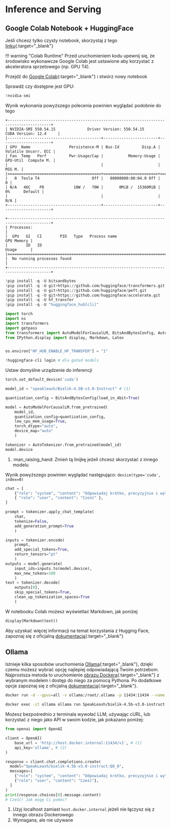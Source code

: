# Inference and Serving

## Google Colab Notebook + HuggingFace

Jeśli chcesz tylko czysty notebook, skorzystaj z tego [linku](https://github.com/kajzer/future-fluent/blob/master/examples/notebooks/model_serving_colab_bnb_pl.ipynb){:target="_blank"}

!!! warning "Colab Runtime"
    Przed uruchomieniem kodu upewnij się, że środowisko wykonawcze Google Colab jest ustawione aby korzystać z akceleratora sprzetowego (np. GPU T4).

Przejdź do [Google Colab](https://colab.research.google.com/){:target="_blank"} i stwórz nowy notebook

Sprawdź czy dostępne jest GPU:

``` py
!nvidia-smi
```

Wynik wykonania powyższego polecenia powinien wyglądać podobnie do tego

```
+-----------------------------------------------------------------------------------------+
| NVIDIA-SMI 550.54.15              Driver Version: 550.54.15      CUDA Version: 12.4     |
|-----------------------------------------+------------------------+----------------------+
| GPU  Name                 Persistence-M | Bus-Id          Disp.A | Volatile Uncorr. ECC |
| Fan  Temp   Perf          Pwr:Usage/Cap |           Memory-Usage | GPU-Util  Compute M. |
|                                         |                        |               MIG M. |
|=========================================+========================+======================|
|   0  Tesla T4                       Off |   00000000:00:04.0 Off |                    0 |
| N/A   46C    P8             10W /   70W |       0MiB /  15360MiB |      0%      Default |
|                                         |                        |                  N/A |
+-----------------------------------------+------------------------+----------------------+
                                                                                         
+-----------------------------------------------------------------------------------------+
| Processes:                                                                              |
|  GPU   GI   CI        PID   Type   Process name                              GPU Memory |
|        ID   ID                                                               Usage      |
|=========================================================================================|
|  No running processes found                                                             |
+-----------------------------------------------------------------------------------------+
```

``` py title="Zainstaluj paczki"
!pip install -q -U bitsandbytes
!pip install -q -U git+https://github.com/huggingface/transformers.git
!pip install -q -U git+https://github.com/huggingface/peft.git
!pip install -q -U git+https://github.com/huggingface/accelerate.git
!pip install -q -U hf_transfer
!pip install -q -U "huggingface_hub[cli]"
```

``` py title="Zaimportuj moduły"
import torch
import os
import transformers
import getpass
from transformers import AutoModelForCausalLM, BitsAndBytesConfig, AutoTokenizer
from IPython.display import display, Markdown, Latex


os.environ["HF_HUB_ENABLE_HF_TRANSFER"] = "1"
```

``` py title="Tylko dla gated models"
!huggingface-cli login # dla gated models
```

Ustaw domyślne urządzenie do inferencji

``` py
torch.set_default_device('cuda')
```

``` py
model_id = "speakleash/Bielik-4.5B-v3.0-Instruct" # (1)

quantization_config = BitsAndBytesConfig(load_in_4bit=True)

model = AutoModelForCausalLM.from_pretrained(
    model_id,
    quantization_config=quantization_config,
    low_cpu_mem_usage=True,
    torch_dtype="auto",
    device_map="auto"
    )

tokenizer = AutoTokenizer.from_pretrained(model_id)
model.device
```

1. :man_raising_hand: Zmień tą linijkę jeżeli chcesz skorzystać z innego modelu

Wynik powyższego powinien wyglądać następująco: `device(type='cuda', index=0)`

``` py title="Wywołaj model"
chat = [
    {"role": "system", "content": "Odpowiadaj krótko, precyzyjnie i wyłącznie w języku polskim."},
    { "role": "user", "content": "Cześć" },
]

prompt = tokenizer.apply_chat_template(
    chat,
    tokenize=False,
    add_generation_prompt=True
    )

inputs = tokenizer.encode(
    prompt, 
    add_special_tokens=True, 
    return_tensors="pt"
    )
outputs = model.generate(
    input_ids=inputs.to(model.device),
    max_new_tokens=100
    )
text = tokenizer.decode(
    outputs[0],
    skip_special_tokens=True, 
    clean_up_tokenization_spaces=True
    )
```

W notebooku Colab możesz wyświetlać Markdown, jak poniżej

```py
display(Markdown(text))
```

Aby uzyskać więcej informacji na temat korzystania z Hugging Face, zapoznaj się z oficjalną [dokumentacją](https://huggingface.co/docs/transformers/en/quantization/bitsandbytes){:target="_blank"}

## Ollama

Istnieje kilka sposobów uruchomienia [Ollama](https://ollama.com/){:target="_blank"}, dzięki czemu możesz wybrać opcję najlepiej odpowiadającą Twoim potrzebom. Najprostsza metoda to uruchomienie [obrazu Dockera](https://hub.docker.com/r/ollama/ollama){:target="_blank"} z wybranym modelem i dostęp do niego za pomocą Pythona. Po dodatkowe opcje zapoznaj się z oficjalną [dokumentacją](https://github.com/ollama/ollama/tree/main/docs){:target="_blank"}.

```bash title="Docker z GPU"
docker run -d --gpus=all -v ollama:/root/.ollama -p 11434:11434 --name ollama ollama/ollama
```

```bash
docker exec -it ollama ollama run SpeakLeash/bielik-4.5b-v3.0-instruct:Q8_0
```

Możesz bezpośrednio z terminala wywołać LLM, używając cURL, lub korzystać z niego jako API w swoim kodzie, jak pokazano poniżej:

```py linenums="1"
from openai import OpenAI

client = OpenAI(
    base_url = 'http://host.docker.internal:11434/v1', # (1)
    api_key='ollama', # (2)
)

response = client.chat.completions.create(
  model="SpeakLeash/bielik-4.5b-v3.0-instruct:Q8_0",
  messages=[
    {"role": "system", "content": "Odpowiadaj krótko, precyzyjnie i wyłącznie w języku polskim."},
    {"role": "user", "content": "Cześć"},
  ]
)
print(response.choices[0].message.content)
# Cześć! Jak mogę Ci pomóc?
```

1. Użyj localhost zamiast `host.docker.internal` jeżeli nie łączysz się z innego obrazu Dockerowego
2. Wymagana, ale nie używane
